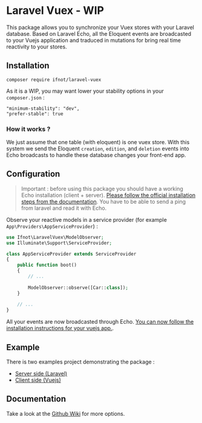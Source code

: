 # Laravel Vuex - WIP

This package allows you to synchronize your Vuex stores with your Laravel database. Based on Laravel Echo, all the
Eloquent events are broadcasted to your Vuejs application and traduced in mutations for bring real time reactivity to your stores.

## Installation

    composer require ifnot/laravel-vuex

As it is a WIP, you may want lower your stability options in your `composer.json` :

    "minimum-stability": "dev",
    "prefer-stable": true

### How it works ?

We just assume that one table (with eloquent) is one vuex store. With this system we send the Eloquent
`creation`, `edition`, and `deletion` events into Echo broadcasts to handle these database changes your front-end app.

## Configuration

> Important : before using this package you should have a working Echo installation (client + server). [Please follow the official installation steps from the documentation](https://laravel.com/docs/5.5/broadcasting). You have to be able to send a ping from laravel and read it with Echo.

Observe your reactive models in a service provider (for example `App\Providers\AppServiceProvider`) :

```php
use Ifnot\LaravelVuex\ModelObserver;
use Illuminate\Support\ServiceProvider;

class AppServiceProvider extends ServiceProvider
{
    public function boot()
    {
        // ...
        
        ModelObserver::observe([Car::class]);
    }
    
    // ...
}
```

All your events are now broadcasted through Echo. [You can now follow the installation instructions for your vuejs app.](https://github.com/Ifnot/laravel-vuex-js).

## Example

There is two examples project demonstrating the package :

* [Server side (Laravel)](https://github.com/Ifnot/laravel-vuex-php-example)
* [Client side (Vuejs)](https://github.com/Ifnot/laravel-vuex-js-example)

## Documentation

Take a look at the [Github Wiki](https://github.com/Ifnot/laravel-vuex-php/wiki) for more options.

